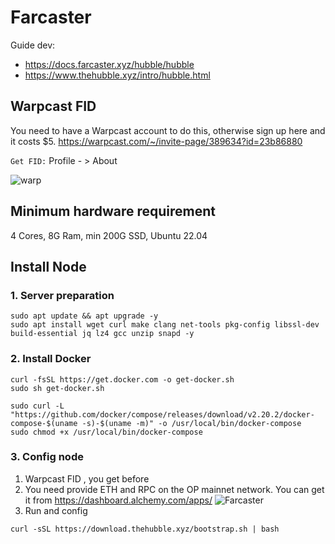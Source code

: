 # Farcaster

Guide dev:

- https://docs.farcaster.xyz/hubble/hubble
- https://www.thehubble.xyz/intro/hubble.html

## Warpcast FID
You need to have a Warpcast account to do this, otherwise sign up here and it costs $5.
https://warpcast.com/~/invite-page/389634?id=23b86880

`Get FID:` Profile - > About

![warp](https://github.com/nodesynctop/Farcaster/assets/124766822/df6a2242-70d1-48e1-bc0f-7235dd441069)


## Minimum hardware requirement
4 Cores, 8G Ram,  min 200G SSD, Ubuntu 22.04

## Install Node

### 1. Server preparation
```
sudo apt update && apt upgrade -y
sudo apt install wget curl make clang net-tools pkg-config libssl-dev build-essential jq lz4 gcc unzip snapd -y
```
### 2. Install Docker
```
curl -fsSL https://get.docker.com -o get-docker.sh
sudo sh get-docker.sh
```
```
sudo curl -L "https://github.com/docker/compose/releases/download/v2.20.2/docker-compose-$(uname -s)-$(uname -m)" -o /usr/local/bin/docker-compose
sudo chmod +x /usr/local/bin/docker-compose
```
### 3. Config node
1. Warpcast FID , you get before
2. You need provide ETH and RPC on the OP mainnet network. You can get it from https://dashboard.alchemy.com/apps/
![Farcaster](https://github.com/nodesynctop/Farcaster/assets/124766822/90d51120-9ea0-49f9-ac96-d4657364549c)
3. Run and config
```
curl -sSL https://download.thehubble.xyz/bootstrap.sh | bash
```

